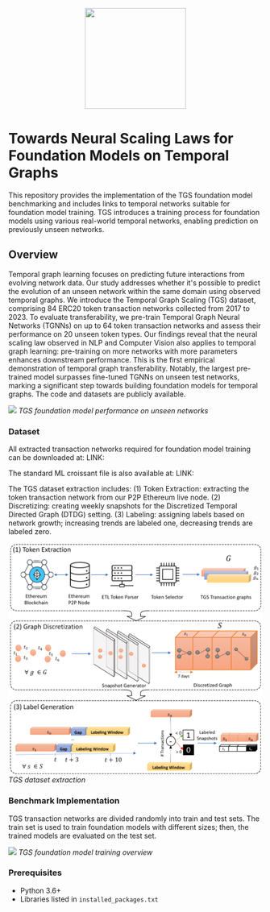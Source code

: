 <p align="center">
  <img width="200" height="200" src="https://github.com/benjaminnNgo/ScalingTGNs/tree/main/pic/TGS_Logo.png">
</p>

# Towards Neural Scaling Laws for Foundation Models on Temporal Graphs

This repository provides the implementation of the TGS foundation model benchmarking and includes links to temporal networks suitable for foundation model training. TGS introduces a training process for foundation models using various real-world temporal networks, enabling prediction on previously unseen networks.

## Overview
Temporal graph learning focuses on predicting future interactions from evolving network data. Our study addresses whether it's possible to predict the evolution of an unseen network within the same domain using observed temporal graphs. We introduce the Temporal Graph Scaling (TGS) dataset, comprising 84 ERC20 token transaction networks collected from 2017 to 2023. To evaluate transferability, we pre-train Temporal Graph Neural Networks (TGNNs) on up to 64 token transaction networks and assess their performance on 20 unseen token types. Our findings reveal that the neural scaling law observed in NLP and Computer Vision also applies to temporal graph learning: pre-training on more networks with more parameters enhances downstream performance. This is the first empirical demonstration of temporal graph transferability. Notably, the largest pre-trained model surpasses fine-tuned TGNNs on unseen test networks, marking a significant step towards building foundation models for temporal graphs. The code and datasets are publicly available.

![](https://github.com/benjaminnNgo/ScalingTGNs/tree/main/pic/htgn-log2-all-v3-1.png)
*TGS foundation model performance on unseen networks*

### Dataset
All extracted transaction networks required for foundation model training can be downloaded at:
LINK:

The standard ML croissant file is also available at:
LINK:

The TGS dataset extraction includes: 
(1) Token Extraction: extracting the token transaction network from our P2P Ethereum live node. 
(2) Discretizing: creating weekly snapshots for the Discretized Temporal Directed Graph (DTDG) setting. 
(3) Labeling: assigning labels based on network growth; increasing trends are labeled one, decreasing trends are labeled zero.

![](https://github.com/benjaminnNgo/ScalingTGNs/blob/main/pic/Data_Processing_V1.png)
*TGS dataset extraction*

### Benchmark Implementation

 TGS transaction networks are divided randomly into train and test sets. The train set is used to train foundation models with different sizes; then, the trained models are evaluated on the test set.

![](https://github.com/benjaminnNgo/ScalingTGNs/tree/main/pic/Foundation_training_v5.tiff)
*TGS foundation model training overview*

### Prerequisites

- Python 3.6+
- Libraries listed in `installed_packages.txt`





